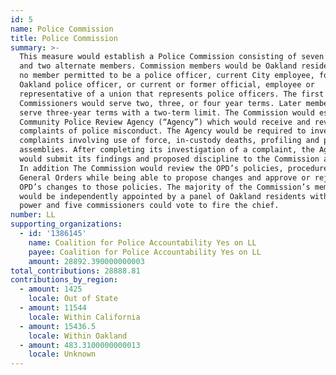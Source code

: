 ```yaml
---
id: 5
name: Police Commission
title: Police Commission
summary: >-
  This measure would establish a Police Commission consisting of seven regular
  and two alternate members. Commission members would be Oakland residents with
  no member permitted to be a police officer, current City employee, former
  Oakland police officer, or current or former official, employee or
  representative of a union that represents police officers. The first group of
  Commissioners would serve two, three, or four year terms. Later members would
  serve three-year terms with a two-term limit. The Commission would establish a
  Community Police Review Agency (“Agency”) which would receive and review
  complaints of police misconduct. The Agency would be required to investigate
  complaints involving use of force, in-custody deaths, profiling and public
  assemblies. After completing its investigation of a complaint, the Agency
  would submit its findings and proposed discipline to the Commission and Chief.
  In addition The Commission would review the OPD’s policies, procedures and
  General Orders while being able to propose changes and approve or reject the
  OPD’s changes to those policies. The majority of the Commission’s members
  would be independently appointed by a panel of Oakland residents with subpoena
  power and five commissioners could vote to fire the chief.
number: LL
supporting_organizations:
  - id: '1386145'
    name: Coalition for Police Accountability Yes on LL
    payee: Coalition for Police Accountability Yes on LL
    amount: 28892.390000000003
total_contributions: 28888.81
contributions_by_region:
  - amount: 1425
    locale: Out of State
  - amount: 11544
    locale: Within California
  - amount: 15436.5
    locale: Within Oakland
  - amount: 483.3100000000013
    locale: Unknown
---
```

